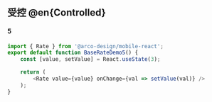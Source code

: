 ## 受控 @en{Controlled}

#### 5

```js
import { Rate } from '@arco-design/mobile-react';
export default function BaseRateDemo5() {
    const [value, setValue] = React.useState(3);

    return (
        <Rate value={value} onChange={val => setValue(val)} />
    );
}
```
